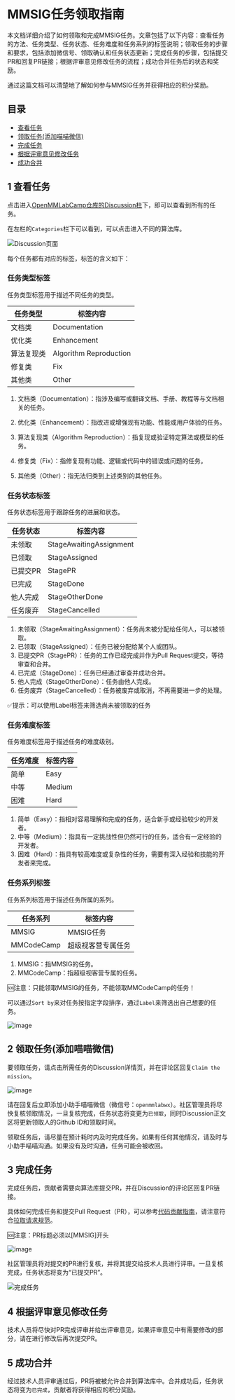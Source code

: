 # MMSIG任务领取指南

本文档详细介绍了如何领取和完成MMSIG任务。文章包括了以下内容：查看任务的方法、任务类型、任务状态、任务难度和任务系列的标签说明；领取任务的步骤和要求，包括添加微信号、领取确认和任务状态更新；完成任务的步骤，包括提交PR和回复PR链接；根据评审意见修改任务的流程；成功合并任务后的状态和奖励。

通过这篇文档可以清楚地了解如何参与MMSIG任务并获得相应的积分奖励。

## 目录
* [查看任务](#1-查看任务)
* [领取任务(添加喵喵微信)](#2-领取任务添加喵喵微信)
* [完成任务](#3-完成任务)
* [根据评审意见修改任务](#4-根据评审意见修改任务)
* [成功合并](#5-成功合并)

## 1 查看任务

点击进入[OpenMMLabCamp仓库的Discussion栏](https://github.com/open-mmlab/OpenMMLabCamp/discussions)下，即可以查看到所有的任务。

在左栏的`Categories`栏下可以看到，可以点击进入不同的算法库。

![Discussion页面](https://github.com/open-mmlab/OpenMMLabCamp/assets/62195058/5a3225e7-7c36-42e6-aeed-d96e69a25cfc)

每个任务都有对应的标签，标签的含义如下：

### 任务类型标签

任务类型标签用于描述不同任务的类型。

| 任务类型  | 标签内容                   |
|-------|------------------------|
| 文档类   | Documentation          |
| 优化类   | Enhancement            |
| 算法复现类 | Algorithm Reproduction |
| 修复类   | Fix                    |
| 其他类   | Other                  |

1. 文档类（Documentation）：指涉及编写或翻译文档、手册、教程等与文档相关的任务。

2. 优化类（Enhancement）：指改进或增强现有功能、性能或用户体验的任务。

3. 算法复现类（Algorithm Reproduction）：指复现或验证特定算法或模型的任务。

4. 修复类（Fix）：指修复现有功能、逻辑或代码中的错误或问题的任务。

5. 其他类（Other）：指无法归类到上述类别的其他任务。

### 任务状态标签

任务状态标签用于跟踪任务的进展和状态。

| 任务状态  | 标签内容                    | 
|-------|-------------------------|
| 未领取   | StageAwaitingAssignment |
| 已领取   | StageAssigned           |
| 已提交PR | StagePR                 |
| 已完成   | StageDone               | 
| 他人完成  | StageOtherDone          |
| 任务废弃  | StageCancelled          |

1. 未领取（StageAwaitingAssignment）：任务尚未被分配给任何人，可以被领取。
2. 已领取（StageAssigned）：任务已被分配给某个人或团队。
3. 已提交PR（StagePR）：任务的工作已经完成并作为Pull Request提交，等待审查和合并。
4. 已完成（StageDone）：任务已经通过审查并成功合并。
5. 他人完成（StageOtherDone）：任务由他人完成。
6. 任务废弃（StageCancelled）：任务被废弃或取消，不再需要进一步的处理。

✅提示：可以使用Label标签来筛选尚未被领取的任务

### 任务难度标签
任务难度标签用于描述任务的难度级别。

| 任务难度 | 标签内容   |
|------|--------|
| 简单   | Easy   |
| 中等   | Medium |
| 困难   | Hard   |

1. 简单（Easy）：指相对容易理解和完成的任务，适合新手或经验较少的开发者。
2. 中等（Medium）：指具有一定挑战性但仍然可行的任务，适合有一定经验的开发者。
3. 困难（Hard）：指具有较高难度或复杂性的任务，需要有深入经验和技能的开发者来完成。

### 任务系列标签
任务系列标签用于描述任务所属的系列。

| 任务系列       | 标签内容      |
|------------|-----------|
| MMSIG      | MMSIG任务   |
| MMCodeCamp | 超级视客营专属任务 |

1. MMSIG：指MMSIG的任务。
2. MMCodeCamp：指超级视客营专属的任务。

🆘注意：只能领取MMSIG的任务，不能领取MMCodeCamp的任务！

可以通过`Sort by`来对任务按指定字段排序，通过`Label`来筛选出自己想要的任务。

![image](https://github.com/open-mmlab/OpenMMLabCamp/assets/62195058/2e44e80d-1f79-454a-933b-f43dc481be9e)

## 2 领取任务(添加喵喵微信)

要领取任务，请点击所需任务的Discussion详情页，并在评论区回复`Claim the mission`。

![image](https://github.com/open-mmlab/OpenMMLabCamp/assets/62195058/229aae87-b264-4862-bb06-0defaa8f32ba)

请在回复后立即添加小助手喵喵微信（微信号：`openmmlabwx`）。社区管理员将尽快复核领取情况，一旦复核完成，任务状态将变更为`已领取`，同时Discussion正文区将更新领取人的Github ID和领取时间。

领取任务后，请尽量在预计耗时内及时完成任务。如果有任何其他情况，请及时与小助手喵喵沟通。如果没有及时沟通，任务可能会被收回。

## 3 完成任务

完成任务后，贡献者需要向算法库提交PR，并在Discussion的评论区回复PR链接。

具体如何完成任务和提交Pull Request（PR），可以参考[代码贡献指南](https://mmengine.readthedocs.io/zh_CN/latest/notes/contributing.html)，请注意符合[拉取请求规范](https://mmengine.readthedocs.io/zh_CN/latest/notes/contributing.html#id11)。

🆘注意：PR标题必须以[MMSIG]开头

![image](https://github.com/open-mmlab/mmpose/assets/62195058/7d44dfb6-bc81-4360-b5b7-3128f213c352)

社区管理员将对提交的PR进行复核，并将其提交给技术人员进行评审。一旦复核完成，任务状态将变为“已提交PR”。

![完成任务](https://github.com/open-mmlab/OpenMMLabCamp/assets/62195058/dd54bc6b-dc9c-4ed1-b277-293385dec162)

## 4 根据评审意见修改任务

技术人员将尽快对PR完成评审并给出评审意见，如果评审意见中有需要修改的部分，请在进行修改后再次提交PR。

## 5 成功合并

经过技术人员评审通过后，PR将被被允许合并到算法库中。合并成功后，任务状态将变为`已完成`，贡献者将获得相应的积分奖励。